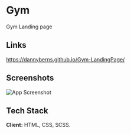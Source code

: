 # Gym

Gym Landing page


## Links
https://dannyberns.github.io/Gym-LandingPage/


## Screenshots
![App Screenshot](https://i.ibb.co/M1Mq8gx/gym-landing-page.png)



## Tech Stack

**Client:** HTML, CSS, SCSS.

